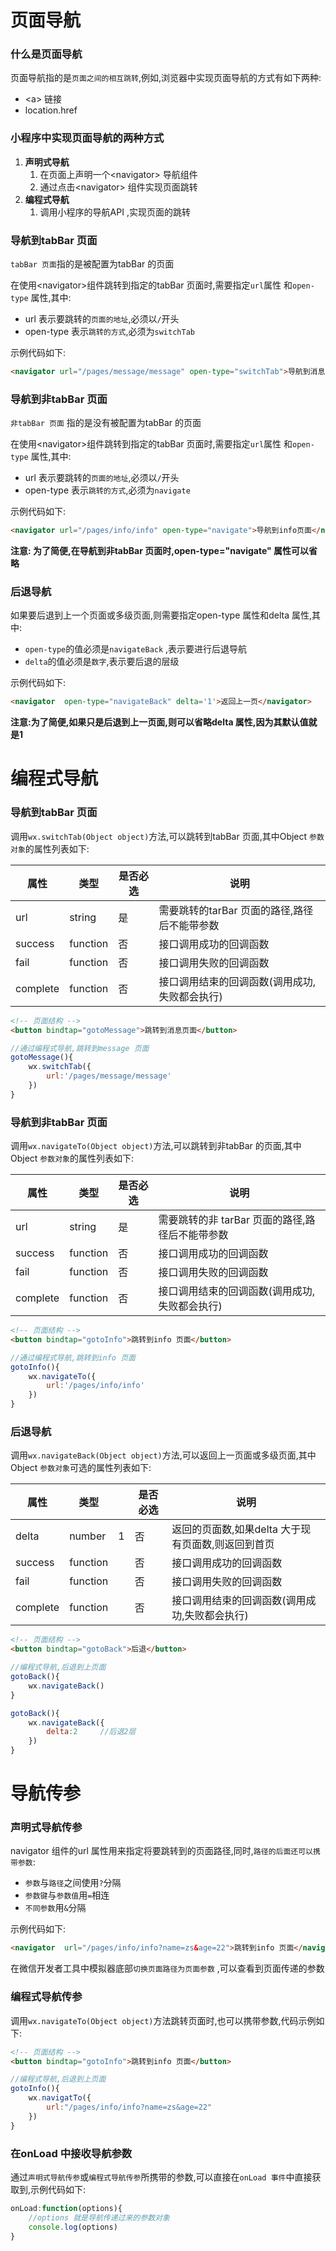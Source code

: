 # 页面导航

### 什么是页面导航

页面导航指的是`页面之间的相互跳转`,例如,浏览器中实现页面导航的方式有如下两种:

- \<a> 链接
- location.href



### 小程序中实现页面导航的两种方式

1. **声明式导航**
   1. 在页面上声明一个\<navigator> 导航组件
   2. 通过点击\<navigator> 组件实现页面跳转
2. **编程式导航**
   1. 调用小程序的导航API ,实现页面的跳转





### 导航到tabBar 页面

`tabBar 页面`指的是被配置为tabBar 的页面

在使用\<navigator>组件跳转到指定的tabBar 页面时,需要指定`url`属性 和`open-type` 属性,其中:

- url 表示要跳转的`页面的地址`,必须以`/`开头
- open-type 表示`跳转的方式`,必须为`switchTab`

示例代码如下:

```html
<navigator url="/pages/message/message" open-type="switchTab">导航到消息页面</navigator>
```





### 导航到非tabBar 页面

`非tabBar 页面` 指的是没有被配置为tabBar 的页面

在使用\<navigator>组件跳转到指定的tabBar 页面时,需要指定`url`属性 和`open-type` 属性,其中:

- url 表示要跳转的`页面的地址`,必须以`/`开头
- open-type 表示`跳转的方式`,必须为`navigate`

示例代码如下:

```html
<navigator url="/pages/info/info" open-type="navigate">导航到info页面</navigator>
```



**注意: 为了简便,在导航到非tabBar 页面时,open-type="navigate" 属性可以省略**





### 后退导航

如果要后退到上一个页面或多级页面,则需要指定open-type 属性和delta 属性,其中:

- `open-type`的值必须是`navigateBack` ,表示要进行后退导航
- `delta`的值必须是`数字`,表示要后退的层级

示例代码如下:

```html
<navigator  open-type="navigateBack" delta='1'>返回上一页</navigator>
```

**注意:为了简便,如果只是后退到上一页面,则可以省略delta 属性,因为其默认值就是1**





# 编程式导航

### 导航到tabBar 页面

调用`wx.switchTab(Object object)`方法,可以跳转到tabBar 页面,其中Object `参数对象`的属性列表如下:

| 属性     | 类型     | 是否必选 | 说明                                          |
| -------- | -------- | -------- | --------------------------------------------- |
| url      | string   | 是       | 需要跳转的tarBar 页面的路径,路径后不能带参数  |
| success  | function | 否       | 接口调用成功的回调函数                        |
| fail     | function | 否       | 接口调用失败的回调函数                        |
| complete | function | 否       | 接口调用结束的回调函数(调用成功,失败都会执行) |

```html
<!-- 页面结构 -->
<button bindtap="gotoMessage">跳转到消息页面</button>
```

```js
//通过编程式导航,跳转到message 页面
gotoMessage(){
    wx.switchTab({
        url:'/pages/message/message'
    })
}
```





### 导航到非tabBar 页面

调用`wx.navigateTo(Object object)`方法,可以跳转到非tabBar 的页面,其中Object `参数对象`的属性列表如下:

| 属性     | 类型     | 是否必选 | 说明                                            |
| -------- | -------- | -------- | ----------------------------------------------- |
| url      | string   | 是       | 需要跳转的非 tarBar 页面的路径,路径后不能带参数 |
| success  | function | 否       | 接口调用成功的回调函数                          |
| fail     | function | 否       | 接口调用失败的回调函数                          |
| complete | function | 否       | 接口调用结束的回调函数(调用成功,失败都会执行)   |

```html
<!-- 页面结构 -->
<button bindtap="gotoInfo">跳转到info 页面</button>
```

```js
//通过编程式导航,跳转到info 页面
gotoInfo(){
    wx.navigateTo({
        url:'/pages/info/info'
    })
}
```





### 后退导航

调用`wx.navigateBack(Object object)`方法,可以返回上一页面或多级页面,其中Object `参数对象`可选的属性列表如下:

| 属性     | 类型     |      | 是否必选 | 说明                                               |
| -------- | -------- | ---- | -------- | -------------------------------------------------- |
| delta    | number   | 1    | 否       | 返回的页面数,如果delta 大于现有页面数,则返回到首页 |
| success  | function |      | 否       | 接口调用成功的回调函数                             |
| fail     | function |      | 否       | 接口调用失败的回调函数                             |
| complete | function |      | 否       | 接口调用结束的回调函数(调用成功,失败都会执行)      |

```html
<!-- 页面结构 -->
<button bindtap="gotoBack">后退</button>
```

```js
//编程式导航,后退到上页面
gotoBack(){
    wx.navigateBack()	
}

gotoBack(){
    wx.navigateBack({
        delta:2		//后退2层
    })	
}
```







# 导航传参

### 声明式导航传参

navigator 组件的url 属性用来指定将要跳转到的页面路径,同时,`路径的后面还可以携带参数`:

- `参数`与`路径`之间使用`?`分隔
- `参数键`与`参数值`用`=`相连
- `不同参数`用`&`分隔

示例代码如下:

```html
<navigator  url="/pages/info/info?name=zs&age=22">跳转到info 页面</navigator>
```

在微信开发者工具中模拟器底部`切换页面路径为页面参数` ,可以查看到页面传递的参数





### 编程式导航传参

调用`wx.navigateTo(Object object)`方法跳转页面时,也可以携带参数,代码示例如下:

```html
<!-- 页面结构 -->
<button bindtap="gotoInfo">跳转到info 页面</button>
```

```js
//编程式导航,后退到上页面
gotoInfo(){
    wx.navigatTo({
        url:"/pages/info/info?name=zs&age=22"
    })	
}

```





### 在onLoad 中接收导航参数

通过`声明式导航传参`或`编程式导航传参`所携带的参数,可以直接在`onLoad 事件`中直接获取到,示例代码如下:

```js
onLoad:function(options){
    //options 就是导航传递过来的参数对象
    console.log(options)
}
```

